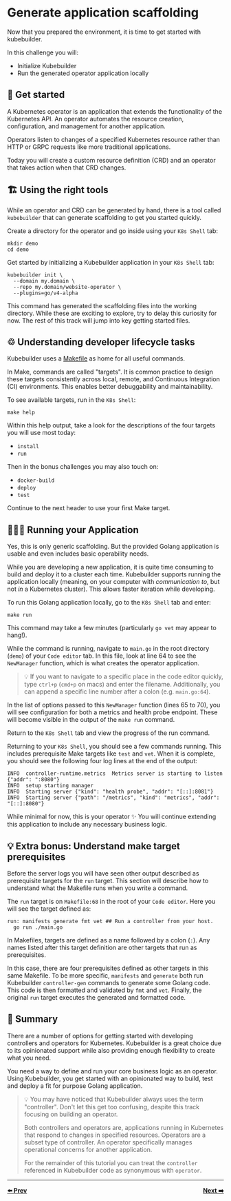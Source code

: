 # Generate application scaffolding

Now that you prepared the environment, it is time to get started with kubebuilder.

In this challenge you will:

- Initialize Kubebuilder
- Run the generated operator application locally

## 🚀 Get started

A Kubernetes operator is an application that extends the functionality of the Kubernetes API. An operator automates the resource creation, configuration, and management for another application.

Operators listen to changes of a specified Kubernetes resource rather than HTTP or GRPC requests like more traditional applications.

Today you will create a custom resource definition (CRD) and an operator that takes action when that CRD changes.

## 🏗 Using the right tools

While an operator and CRD can be generated by hand, there is a tool called `kubebuilder` that can generate scaffolding to get you started quickly.

Create a directory for the operator and go inside using your `K8s Shell` tab:

```shell
mkdir demo
cd demo
```

Get started by initializing a Kubebuilder application in your `K8s Shell` tab:

```shell
kubebuilder init \
  --domain my.domain \
  --repo my.domain/website-operator \
  --plugins=go/v4-alpha
```

This command has generated the scaffolding files into the working directory. While these are exciting to explore, try to delay this curiosity for now. The rest of this track will jump into key getting started files.

## ♲ Understanding developer lifecycle tasks

Kubebuilder uses a [Makefile](https://www.gnu.org/software/make/manual/html_node/Introduction.html) as home for all useful commands.

In Make, commands are called "targets". It is common practice to design these targets consistently across local, remote, and Continuous Integration (CI) environments. This enables better debuggability and maintainability.

To see available targets, run in the `K8s Shell`:

```
make help
```

Within this help output, take a look for the descriptions of the four targets you will use most today:
- `install`
- `run`

Then in the bonus challenges you may also touch on:
- `docker-build`
- `deploy`
- `test`

Continue to the next header to use your first Make target.

## 👩🏾‍💻 Running your Application

Yes, this is only generic scaffolding. But the provided Golang application is usable and even includes basic operability needs.

While you are developing a new application, it is quite time consuming to build and deploy it to a cluster each time. Kubebuilder supports running the application locally (meaning, on your computer with *communication to*, but not *in* a Kubernetes cluster). This allows faster iteration while developing.

To run this Golang application locally, go to the `K8s Shell` tab and enter:

```
make run
```

This command may take a few minutes (particularly `go vet` may appear to hang!).

While the command is running, navigate to `main.go` in the root directory (`demo`) of your `Code editor` tab. In this file, look at line 64 to see the `NewManager` function, which is what creates the operator application.

> 💡 If you want to navigate to a specific place in the code editor quickly, type `ctrl+p` (`cmd+p` on macs) and enter the filename. Additionally, you can append a specific line number after a colon (e.g. `main.go:64`).

In the list of options passed to this `NewManager` function (lines 65 to 70), you will see configuration for both a metrics and health probe endpoint. These will become visible in the output of the `make run` command.

Return to the `K8s Shell` tab and view the progress of the run command.

Returning to your `K8s Shell`, you should see a few commands running. This includes prerequisite Make targets like `test` and `vet`. When it is complete, you should see the following four log lines at the end of the output:

```
INFO  controller-runtime.metrics  Metrics server is starting to listen  {"addr": ":8080"}
INFO  setup starting manager
INFO  Starting server {"kind": "health probe", "addr": "[::]:8081"}
INFO  Starting server {"path": "/metrics", "kind": "metrics", "addr": "[::]:8080"}
```
While minimal for now, this is your operator ✨ You will continue extending this application to include any necessary business logic.

## 💡 Extra bonus: Understand make target prerequisites

Before the server logs you will have seen other output described as prerequisite targets for the `run` target. This section will describe how to understand what the Makefile runs when you write a command.

The `run` target is on `Makefile:68` in the root of your `Code editor`. Here you will see the target defined as:

```
run: manifests generate fmt vet ## Run a controller from your host.
  go run ./main.go
```

In Makefiles, targets are defined as a name followed by a colon (`:`). Any names listed after this target definition are other targets that run as prerequisites.

In this case, there are four prerequisites defined as other targets in this same Makefile. To be more specific, `manifests` and `generate` both run Kubebuilder `controller-gen` commands to generate some Golang code. This code is then formatted and validated by `fmt` and `vet`. Finally, the original `run` target executes the generated and formatted code.


## 📕 Summary

There are a number of options for getting started with developing controllers and operators for Kubernetes. Kubebuilder is a great choice due to its opinionated support while also providing enough flexibility to create what you need.

You need a way to define and run your core business logic as an operator. Using Kubebuilder, you get started with an opinionated way to build, test and deploy a fit for purpose Golang application.

> 💡 You may have noticed that Kubebuilder always uses the term "controller". Don't let this get too confusing, despite this track focusing on building an operator.
>
> Both controllers and operators are, applications running in Kubernetes that respond to changes in specified resources. Operators are a subset type of controller. An operator specifically manages operational concerns for another application.
>
> For the remainder of this tutorial you can treat the `controller` referenced in Kubebuilder code as synonymous with `operator`.


<hr>
<div style="font-weight: bold; ">
  <span style="float: left">
    <a href="../01-setup-environment/README.md">⬅️ Prev</a>
  </span>
  <span style="float: right">
    <a href="../03-generate-a-new-operator-and-custom-resource/README.md">Next ➡️</a>
  </span>
</div>
